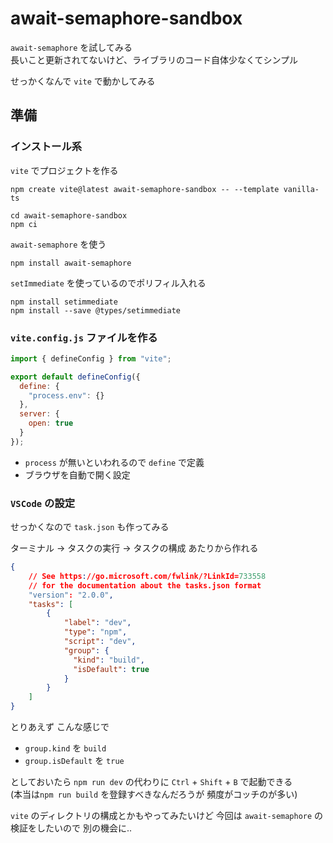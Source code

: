 # await-semaphore-sandbox
`await-semaphore` を試してみる  
長いこと更新されてないけど、ライブラリのコード自体少なくてシンプル

せっかくなんで `vite` で動かしてみる

## 準備

### インストール系
`vite` でプロジェクトを作る

```
npm create vite@latest await-semaphore-sandbox -- --template vanilla-ts

cd await-semaphore-sandbox
npm ci
```

`await-semaphore` を使う

```
npm install await-semaphore
```

`setImmediate` を使っているのでポリフィル入れる

```
npm install setimmediate
npm install --save @types/setimmediate
```

### `vite.config.js` ファイルを作る

```js
import { defineConfig } from "vite";

export default defineConfig({
  define: {
    "process.env": {}
  },
  server: {
    open: true
  }
});
```

- `process` が無いといわれるので `define` で定義
- ブラウザを自動で開く設定

### `VSCode` の設定
せっかくなので `task.json` も作ってみる

ターミナル -> タスクの実行 -> タスクの構成 あたりから作れる

```json
{
    // See https://go.microsoft.com/fwlink/?LinkId=733558
    // for the documentation about the tasks.json format
    "version": "2.0.0",
    "tasks": [
        {
            "label": "dev",
            "type": "npm",
            "script": "dev",
            "group": {
              "kind": "build",
              "isDefault": true
            }
        }
    ]
}
```

とりあえず こんな感じで
- `group.kind` を `build`
- `group.isDefault` を `true`

としておいたら `npm run dev` の代わりに `Ctrl` + `Shift` + `B` で起動できる  
(本当は`npm run build` を登録すべきなんだろうが 頻度がコッチのが多い)


`vite` のディレクトリの構成とかもやってみたいけど 
今回は `await-semaphore` の検証をしたいので 別の機会に..

